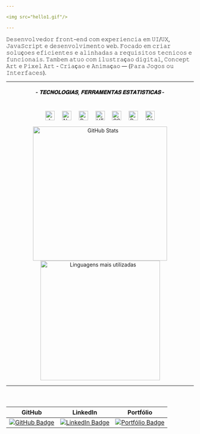 ```yaml
---

<img src="hello1.gif"/>

---
```




<div>
  <p>
   𝙳𝚎𝚜𝚎𝚗𝚟𝚘𝚕𝚟𝚎𝚍𝚘𝚛 𝚏𝚛𝚘𝚗𝚝-𝚎𝚗𝚍 𝚌𝚘𝚖 𝚎𝚡𝚙𝚎𝚛𝚒𝚎𝚗𝚌𝚒𝚊 𝚎𝚖 𝚄𝙸/𝚄𝚇, 𝙹𝚊𝚟𝚊𝚂𝚌𝚛𝚒𝚙𝚝 𝚎 𝚍𝚎𝚜𝚎𝚗𝚟𝚘𝚕𝚟𝚒𝚖𝚎𝚗𝚝𝚘 𝚠𝚎𝚋. 𝙵𝚘𝚌𝚊𝚍𝚘 𝚎𝚖 𝚌𝚛𝚒𝚊𝚛 𝚜𝚘𝚕𝚞ç𝚘𝚎𝚜 𝚎𝚏𝚒𝚌𝚒𝚎𝚗𝚝𝚎𝚜 𝚎 𝚊𝚕𝚒𝚗𝚑𝚊𝚍𝚊𝚜 𝚊 𝚛𝚎𝚚𝚞𝚒𝚜𝚒𝚝𝚘𝚜 𝚝𝚎𝚌𝚗𝚒𝚌𝚘𝚜 𝚎 𝚏𝚞𝚗𝚌𝚒𝚘𝚗𝚊𝚒𝚜. 𝚃𝚊𝚖𝚋𝚎𝚖 𝚊𝚝𝚞𝚘 𝚌𝚘𝚖 𝚒𝚕𝚞𝚜𝚝𝚛𝚊ç𝚊𝚘 𝚍𝚒𝚐𝚒𝚝𝚊𝚕, 𝙲𝚘𝚗𝚌𝚎𝚙𝚝 𝙰𝚛𝚝 𝚎 𝙿𝚒𝚡𝚎𝚕 𝙰𝚛𝚝 - 𝙲𝚛𝚒𝚊ç𝚊𝚘 𝚎 𝙰𝚗𝚒𝚖𝚊ç𝚊𝚘 — (𝙿𝚊𝚛𝚊 𝙹𝚘𝚐𝚘𝚜 𝚘𝚞 𝙸𝚗𝚝𝚎𝚛𝚏𝚊𝚌𝚎𝚜).
  </p>

</div>

  
---
<h5 align="center">- 𝐓𝐄𝐂𝐍𝐎𝐋𝐎𝐆𝐈𝐀𝐒, 𝐅𝐄𝐑𝐑𝐀𝐌𝐄𝐍𝐓𝐀𝐒 𝐄𝐒𝐓𝐀𝐓𝐈𝐒𝐓𝐈𝐂𝐀𝐒 -</h5>

</p>
<br>






  <div align="center">
  <img src="https://cdn.jsdelivr.net/gh/devicons/devicon/icons/javascript/javascript-original.svg" width="25" alt="JavaScript"/> &nbsp;&nbsp;&nbsp;
  <img src="https://cdn.jsdelivr.net/gh/devicons/devicon/icons/nodejs/nodejs-original.svg" width="25" alt="Node.js"/> &nbsp;&nbsp;&nbsp;
  <img src="https://cdn.jsdelivr.net/gh/devicons/devicon/icons/react/react-original.svg" width="25" alt="React"/> &nbsp;&nbsp;&nbsp;
  <img src="https://cdn.jsdelivr.net/gh/devicons/devicon/icons/html5/html5-original.svg" width="25" alt="HTML5"/> &nbsp;&nbsp;&nbsp;
  <img src="https://cdn.jsdelivr.net/gh/devicons/devicon/icons/css3/css3-original.svg" width="25" alt="CSS3"/> &nbsp;&nbsp;&nbsp;
  <img src="https://cdn.jsdelivr.net/gh/devicons/devicon/icons/python/python-original.svg" width="25" alt="Python"/> &nbsp;&nbsp;&nbsp;
  <img src="https://cdn.jsdelivr.net/gh/devicons/devicon/icons/git/git-original.svg" width="25" alt="Git"/> 
</div>

</p>

  <div align="center">
<p aling="center" >
  <img src="https://github-readme-stats.vercel.app/api?username=Gust-Dev&show_icons=true&theme=radical" width="360"  alt="GitHub Stats"/>
  <img src="https://github-readme-stats.vercel.app/api/top-langs/?username=Gust-Dev&layout=compact&theme=radical" width="321,6" alt="Linguagens mais utilizadas"/>
</p>

</div>



---
<div align="center">

<h5></h5>
<br>

| GitHub | LinkedIn | Portfólio |
|--------|----------|-----------|
| [![GitHub Badge](https://img.shields.io/badge/GitHub-181717?style=flat&logo=github&logoColor=white)](https://github.com/Gust-Dev) | [![LinkedIn Badge](https://img.shields.io/badge/LinkedIn-Gust--Dev-2C2C2C?style=flat&logo=linkedin&logoColor=white)](https://www.linkedin.com/in/gusta-dev) | [![Portfólio Badge](https://img.shields.io/badge/Portfólio-2C2C2C?style=flat&logo=About.me&logoColor=white)](https://seu-portfolio.com) |


</div>
 
  




